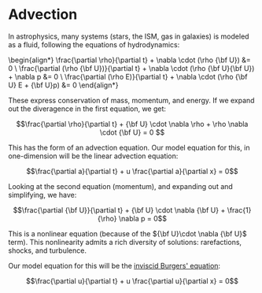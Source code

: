 # Advection

In astrophysics, many systems (stars, the ISM, gas in galaxies) is modeled as
a fluid, following the equations of hydrodynamics:

\begin{align*}
\frac{\partial \rho}{\partial t} + \nabla \cdot (\rho {\bf U}) &= 0 \\
\frac{\partial (\rho {\bf U})}{\partial t} + \nabla \cdot (\rho {\bf U}{\bf U}) + \nabla p 
&= 0 \\
\frac{\partial (\rho E)}{\partial t} + \nabla \cdot (\rho {\bf U} E + {\bf U}p) &= 0
\end{align*}

These express conservation of mass, momentum, and energy.  If we expand out the diveragence
in the first equation, we get:

$$\frac{\partial \rho}{\partial t} + {\bf U} \cdot \nabla \rho + \rho \nabla \cdot {\bf U} = 0 $$

This has the form of an advection equation.  Our model equation for this, in one-dimension
will be the linear advection equation:

$$\frac{\partial a}{\partial t} + u \frac{\partial a}{\partial x} = 0$$

Looking at the second equation (momentum), and expanding out and simplifying, we have:

$$\frac{\partial {\bf U}}{\partial t} + {\bf U} \cdot \nabla {\bf U} + \frac{1}{\rho} \nabla p = 0$$

This is a nonlinear equation (because of the ${\bf U}\cdot \nabla {\bf U}$ term).  This nonlinearity
admits a rich diversity of solutions: rarefactions, shocks, and turbulence.

Our model equation for this will be the [inviscid Burgers' equation](https://en.wikipedia.org/wiki/Burgers%27_equation):

$$\frac{\partial u}{\partial t} + u \frac{\partial u}{\partial x} = 0$$
